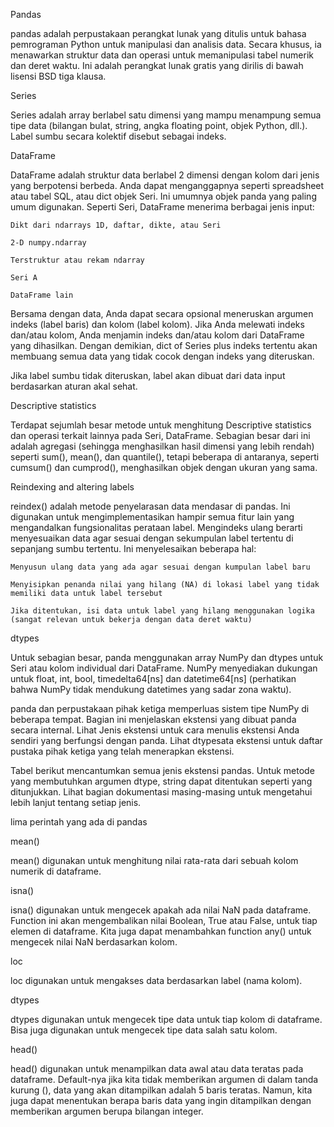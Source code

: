 Pandas

pandas adalah perpustakaan perangkat lunak yang ditulis untuk bahasa pemrograman Python untuk manipulasi dan analisis data. Secara khusus, ia menawarkan struktur data dan operasi untuk memanipulasi tabel numerik dan deret waktu. Ini adalah perangkat lunak gratis yang dirilis di bawah lisensi BSD tiga klausa.

Series

Series adalah array berlabel satu dimensi yang mampu menampung semua tipe data (bilangan bulat, string, angka floating point, objek Python, dll.). Label sumbu secara kolektif disebut sebagai indeks.

DataFrame

DataFrame adalah struktur data berlabel 2 dimensi dengan kolom dari jenis yang berpotensi berbeda. Anda dapat menganggapnya seperti spreadsheet atau tabel SQL, atau dict objek Seri. Ini umumnya objek panda yang paling umum digunakan. Seperti Seri, DataFrame menerima berbagai jenis input:

    Dikt dari ndarrays 1D, daftar, dikte, atau Seri

    2-D numpy.ndarray

    Terstruktur atau rekam ndarray

    Seri A

    DataFrame lain

Bersama dengan data, Anda dapat secara opsional meneruskan argumen indeks (label baris) dan kolom (label kolom). Jika Anda melewati indeks dan/atau kolom, Anda menjamin indeks dan/atau kolom dari DataFrame yang dihasilkan. Dengan demikian, dict of Series plus indeks tertentu akan membuang semua data yang tidak cocok dengan indeks yang diteruskan.

Jika label sumbu tidak diteruskan, label akan dibuat dari data input berdasarkan aturan akal sehat.

Descriptive statistics

Terdapat sejumlah besar metode untuk menghitung Descriptive statistics dan operasi terkait lainnya pada Seri, DataFrame. Sebagian besar dari ini adalah agregasi (sehingga menghasilkan hasil dimensi yang lebih rendah) seperti sum(), mean(), dan quantile(), tetapi beberapa di antaranya, seperti cumsum() dan cumprod(), menghasilkan objek dengan ukuran yang sama.

Reindexing and altering labels

reindex() adalah metode penyelarasan data mendasar di pandas. Ini digunakan untuk mengimplementasikan hampir semua fitur lain yang mengandalkan fungsionalitas perataan label. Mengindeks ulang berarti menyesuaikan data agar sesuai dengan sekumpulan label tertentu di sepanjang sumbu tertentu. Ini menyelesaikan beberapa hal:

    Menyusun ulang data yang ada agar sesuai dengan kumpulan label baru

    Menyisipkan penanda nilai yang hilang (NA) di lokasi label yang tidak memiliki data untuk label tersebut

    Jika ditentukan, isi data untuk label yang hilang menggunakan logika (sangat relevan untuk bekerja dengan data deret waktu)

dtypes

Untuk sebagian besar, panda menggunakan array NumPy dan dtypes untuk Seri atau kolom individual dari DataFrame. NumPy menyediakan dukungan untuk float, int, bool, timedelta64[ns] dan datetime64[ns] (perhatikan bahwa NumPy tidak mendukung datetimes yang sadar zona waktu).

panda dan perpustakaan pihak ketiga memperluas sistem tipe NumPy di ​​beberapa tempat. Bagian ini menjelaskan ekstensi yang dibuat panda secara internal. Lihat Jenis ekstensi untuk cara menulis ekstensi Anda sendiri yang berfungsi dengan panda. Lihat dtypesata ekstensi untuk daftar pustaka pihak ketiga yang telah menerapkan ekstensi.

Tabel berikut mencantumkan semua jenis ekstensi pandas. Untuk metode yang membutuhkan argumen dtype, string dapat ditentukan seperti yang ditunjukkan. Lihat bagian dokumentasi masing-masing untuk mengetahui lebih lanjut tentang setiap jenis.

lima perintah yang ada di pandas

mean()

mean() digunakan untuk menghitung nilai rata-rata dari sebuah kolom numerik di dataframe.

isna()

isna() digunakan untuk mengecek apakah ada nilai NaN pada dataframe. Function ini akan mengembalikan nilai Boolean, True atau False, untuk tiap elemen di dataframe. Kita juga dapat menambahkan function any() untuk mengecek nilai NaN berdasarkan kolom.

loc

loc digunakan untuk mengakses data berdasarkan label (nama kolom).

dtypes

dtypes digunakan untuk mengecek tipe data untuk tiap kolom di dataframe. Bisa juga digunakan untuk mengecek tipe data salah satu kolom.

head()

head() digunakan untuk menampilkan data awal atau data teratas pada dataframe. Default-nya jika kita tidak memberikan argumen di dalam tanda kurung (), data yang akan ditampilkan adalah 5 baris teratas. Namun, kita juga dapat menentukan berapa baris data yang ingin ditampilkan dengan memberikan argumen berupa bilangan integer.
